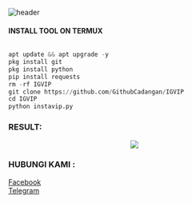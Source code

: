 ![header](https://capsule-render.vercel.app/api?type=waving&color=auto&height=300&section=header&text=TOOLS%20INSTAGRAM&fontSize=90&animation=fadeIn&fontAlignY=38&desc=PREMIUM%20BY%20CATHRINE%20ALICE%20KAYONA&descAlignY=51&descAlign=62)

  
#### INSTALL TOOL ON TERMUX
```python

apt update && apt upgrade -y
pkg install git
pkg install python
pip install requests
rm -rf IGVIP
git clone https://github.com/GithubCadangan/IGVIP     
cd IGVIP
python instavip.py   
```


### RESULT:
<p align="center"><img src="https://h.top4top.io/p_2970sfumv0.jpg">  

### HUBUNGI KAMI : 
[Facebook](https://www.facebook.com/BasukiNewera)           
[Telegram](https://t.me/DoodStreamCatrine)             
    
